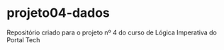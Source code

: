 # projeto04-dados
Repositório criado para o projeto nº 4 do curso de Lógica Imperativa do Portal Tech
